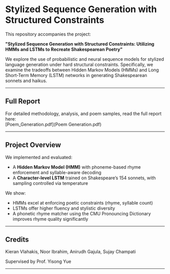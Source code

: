 # Stylized Sequence Generation with Structured Constraints

This repository accompanies the project:

**"Stylized Sequence Generation with Structured Constraints: Utilizing HMMs and LSTMs to Recreate Shakespearean Poetry"**

We explore the use of probabilistic and neural sequence models for stylized language generation under hard structural constraints. Specifically, we examine the tradeoffs between Hidden Markov Models (HMMs) and Long Short-Term Memory (LSTM) networks in generating Shakespearean sonnets and haikus.

---

## Full Report

For detailed methodology, analysis, and poem samples, read the full report here:  
[Poem_Generation.pdf](Poem Generation.pdf)

---

## Project Overview

We implemented and evaluated:
- A **Hidden Markov Model (HMM)** with phoneme-based rhyme enforcement and syllable-aware decoding
- A **Character-level LSTM** trained on Shakespeare’s 154 sonnets, with sampling controlled via temperature

We show:
- HMMs excel at enforcing poetic constraints (rhyme, syllable count)
- LSTMs offer higher fluency and stylistic diversity
- A phonetic rhyme matcher using the CMU Pronouncing Dictionary improves rhyme quality significantly

---

## Credits
Kieran Vlahakis, Noor Ibrahim, Anirudh Gajula, Sujay Champati

Supervised by Prof. Yisong Yue

---

